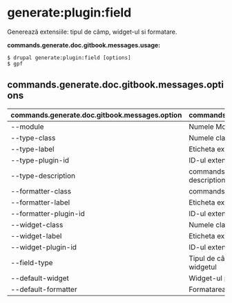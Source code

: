 # generate:plugin:field
Generează extensiile: tipul de câmp, widget-ul si formatare.

**commands.generate.doc.gitbook.messages.usage:**
```
$ drupal generate:plugin:field [options]
$ gpf  
```

## commands.generate.doc.gitbook.messages.options
commands.generate.doc.gitbook.messages.option | commands.generate.doc.gitbook.messages.details
-------|-------------
--module | Numele Modulului.
--type-class | Numele clasei extensiei de tip câmp
--type-label | Eticheta extensiei de tip câmp
--type-plugin-id | ID-ul extensiei de tip câmp
--type-description | commands.generate.plugin.field.options.type-type-description
--formatter-class | commands.generate.plugin.field.options.class
--formatter-label | Eticheta extensiei de formatare a câmpului
--formatter-plugin-id | ID-ul extensiei de formatare a câmpului
--widget-class | Numele clasei extensiei de formatare a câmpului
--widget-label | Eticheta extensiei de widget pentru câmp
--widget-plugin-id | ID-ul extensiei de widget pentru câmp
--field-type | Tipul de câmp cu, care pot fi folosite formatarea si widgetul
--default-widget | Widget-ul predefinit al extensiei de tip câmp.
--default-formatter | Formatarea predefinită pentru extensia de tip câmp
